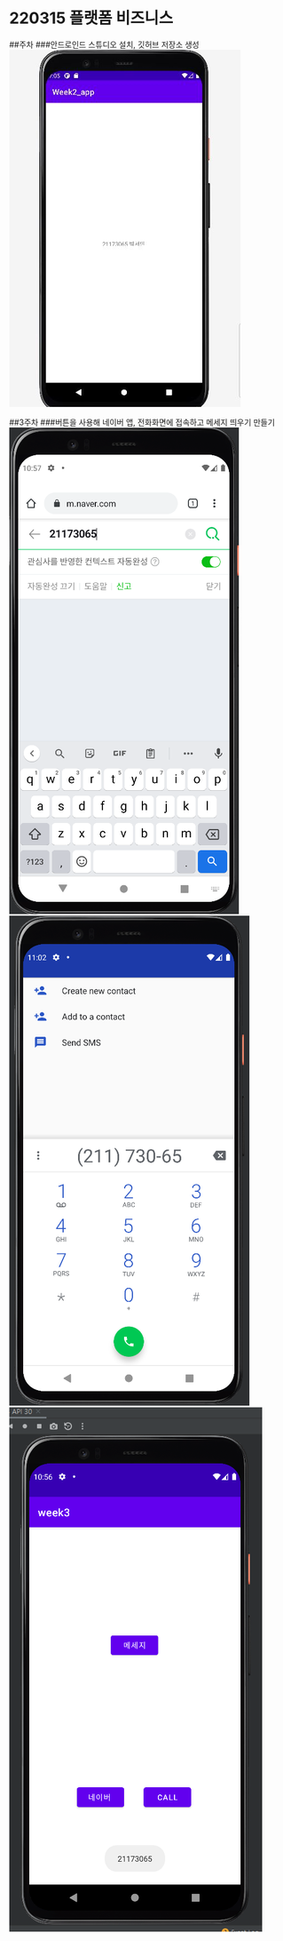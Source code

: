 # 220315 플랫폼 비즈니스
##주차
###안드로인드 스튜디오 설치, 깃허브 저장소 생성
<img width="" height="" src="./pic/220315.JPG"></img>

##3주차
###버튼을 사용해 네이버 앱, 전화화면에 접속하고 메세지 띄우기 만들기 
<img width="" height="" src="./pic/naver.png"></img>
<img width="" height="" src="./pic/call.png"></img>
<img width="" height="" src="./pic/message.png"></img>
